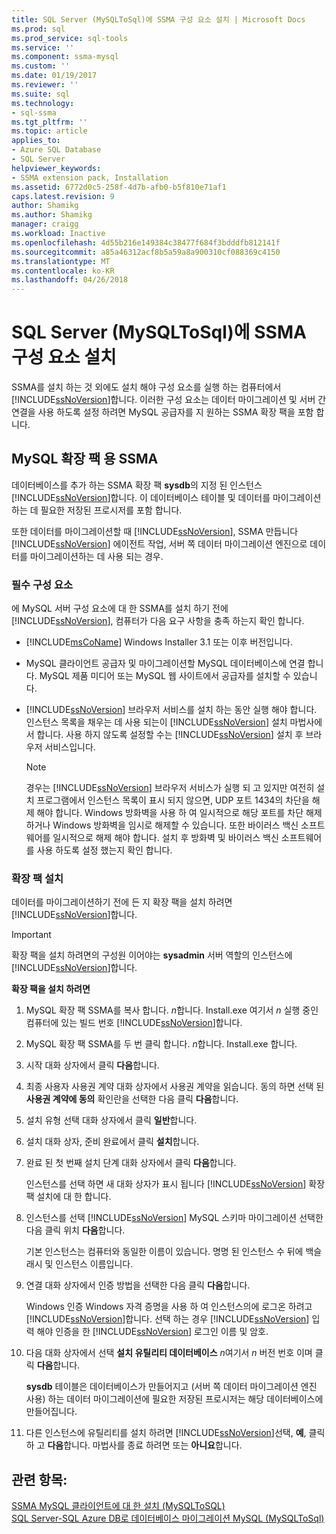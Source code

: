 ```yaml
---
title: SQL Server (MySQLToSql)에 SSMA 구성 요소 설치 | Microsoft Docs
ms.prod: sql
ms.prod_service: sql-tools
ms.service: ''
ms.component: ssma-mysql
ms.custom: ''
ms.date: 01/19/2017
ms.reviewer: ''
ms.suite: sql
ms.technology:
- sql-ssma
ms.tgt_pltfrm: ''
ms.topic: article
applies_to:
- Azure SQL Database
- SQL Server
helpviewer_keywords:
- SSMA extension pack, Installation
ms.assetid: 6772d0c5-258f-4d7b-afb0-b5f810e71af1
caps.latest.revision: 9
author: Shamikg
ms.author: Shamikg
manager: craigg
ms.workload: Inactive
ms.openlocfilehash: 4d55b216e149384c38477f684f3bdddfb812141f
ms.sourcegitcommit: a85a46312acf8b5a59a8a900310cf088369c4150
ms.translationtype: MT
ms.contentlocale: ko-KR
ms.lasthandoff: 04/26/2018
---
```

# <a name="installing-ssma-components-on-sql-server-mysqltosql"></a>SQL Server (MySQLToSql)에 SSMA 구성 요소 설치
SSMA를 설치 하는 것 외에도 설치 해야 구성 요소를 실행 하는 컴퓨터에서 [!INCLUDE[ssNoVersion](../../includes/ssnoversion_md.md)]합니다. 이러한 구성 요소는 데이터 마이그레이션 및 서버 간 연결을 사용 하도록 설정 하려면 MySQL 공급자를 지 원하는 SSMA 확장 팩을 포함 합니다.  
  
## <a name="ssma-for-mysql-extension-pack"></a>MySQL 확장 팩 용 SSMA  
데이터베이스를 추가 하는 SSMA 확장 팩 **sysdb**의 지정 된 인스턴스 [!INCLUDE[ssNoVersion](../../includes/ssnoversion_md.md)]합니다. 이 데이터베이스 테이블 및 데이터를 마이그레이션하는 데 필요한 저장된 프로시저를 포함 합니다.  
  
또한 데이터를 마이그레이션할 때 [!INCLUDE[ssNoVersion](../../includes/ssnoversion_md.md)], SSMA 만듭니다 [!INCLUDE[ssNoVersion](../../includes/ssnoversion_md.md)] 에이전트 작업, 서버 쪽 데이터 마이그레이션 엔진으로 데이터를 마이그레이션하는 데 사용 되는 경우.  
  
### <a name="prerequisites"></a>필수 구성 요소  
에 MySQL 서버 구성 요소에 대 한 SSMA를 설치 하기 전에 [!INCLUDE[ssNoVersion](../../includes/ssnoversion_md.md)], 컴퓨터가 다음 요구 사항을 충족 하는지 확인 합니다.  
  
-   [!INCLUDE[msCoName](../../includes/msconame_md.md)] Windows Installer 3.1 또는 이후 버전입니다.  
  
-   MySQL 클라이언트 공급자 및 마이그레이션할 MySQL 데이터베이스에 연결 합니다. MySQL 제품 미디어 또는 MySQL 웹 사이트에서 공급자를 설치할 수 있습니다.  
  
-   [!INCLUDE[ssNoVersion](../../includes/ssnoversion_md.md)] 브라우저 서비스를 설치 하는 동안 실행 해야 합니다. 인스턴스 목록을 채우는 데 사용 되는이 [!INCLUDE[ssNoVersion](../../includes/ssnoversion_md.md)] 설치 마법사에서 합니다. 사용 하지 않도록 설정할 수는 [!INCLUDE[ssNoVersion](../../includes/ssnoversion_md.md)] 설치 후 브라우저 서비스입니다.  
  
    > [!NOTE]  
    > 경우는 [!INCLUDE[ssNoVersion](../../includes/ssnoversion_md.md)] 브라우저 서비스가 실행 되 고 있지만 여전히 설치 프로그램에서 인스턴스 목록이 표시 되지 않으면, UDP 포트 1434의 차단을 해제 해야 합니다. Windows 방화벽을 사용 하 여 일시적으로 해당 포트를 차단 해제 하거나 Windows 방화벽을 임시로 해제할 수 있습니다. 또한 바이러스 백신 소프트웨어를 일시적으로 해제 해야 합니다. 설치 후 방화벽 및 바이러스 백신 소프트웨어를 사용 하도록 설정 했는지 확인 합니다.  
  
### <a name="installing-the-extension-pack"></a>확장 팩 설치  
데이터를 마이그레이션하기 전에 든 지 확장 팩을 설치 하려면 [!INCLUDE[ssNoVersion](../../includes/ssnoversion_md.md)]합니다.  
  
> [!IMPORTANT]  
> 확장 팩을 설치 하려면의 구성원 이어야는 **sysadmin** 서버 역할의 인스턴스에 [!INCLUDE[ssNoVersion](../../includes/ssnoversion_md.md)]합니다.  
  
**확장 팩을 설치 하려면**  
  
1.  MySQL 확장 팩 SSMA를 복사 합니다. *n*합니다. Install.exe 여기서 *n* 실행 중인 컴퓨터에 있는 빌드 번호 [!INCLUDE[ssNoVersion](../../includes/ssnoversion_md.md)]합니다.  
  
2.  MySQL 확장 팩 SSMA를 두 번 클릭 합니다. *n*합니다. Install.exe 합니다.  
  
3.  시작 대화 상자에서 클릭 **다음**합니다.  
  
4.  최종 사용자 사용권 계약 대화 상자에서 사용권 계약을 읽습니다. 동의 하면 선택 된 **사용권 계약에 동의** 확인란을 선택한 다음 클릭 **다음**합니다.  
  
5.  설치 유형 선택 대화 상자에서 클릭 **일반**합니다.  
  
6.  설치 대화 상자, 준비 완료에서 클릭 **설치**합니다.  
  
7.  완료 된 첫 번째 설치 단계 대화 상자에서 클릭 **다음**합니다.  
  
    인스턴스를 선택 하면 새 대화 상자가 표시 됩니다 [!INCLUDE[ssNoVersion](../../includes/ssnoversion_md.md)] 확장 팩 설치에 대 한 합니다.  
  
8.  인스턴스를 선택 [!INCLUDE[ssNoVersion](../../includes/ssnoversion_md.md)] MySQL 스키마 마이그레이션 선택한 다음 클릭 위치 **다음**합니다.  
  
    기본 인스턴스는 컴퓨터와 동일한 이름이 있습니다. 명명 된 인스턴스 수 뒤에 백슬래시 및 인스턴스 이름입니다.  
  
9. 연결 대화 상자에서 인증 방법을 선택한 다음 클릭 **다음**합니다.  
  
    Windows 인증 Windows 자격 증명을 사용 하 여 인스턴스의에 로그온 하려고 [!INCLUDE[ssNoVersion](../../includes/ssnoversion_md.md)]합니다. 선택 하는 경우 [!INCLUDE[ssNoVersion](../../includes/ssnoversion_md.md)] 입력 해야 인증을 한 [!INCLUDE[ssNoVersion](../../includes/ssnoversion_md.md)] 로그인 이름 및 암호.  
  
10. 다음 대화 상자에서 선택 **설치 유틸리티 데이터베이스** *n*여기서 *n* 버전 번호 이며 클릭 **다음**합니다.  
  
    **sysdb** 테이블은 데이터베이스가 만들어지고 (서버 쪽 데이터 마이그레이션 엔진 사용) 하는 데이터 마이그레이션에 필요한 저장된 프로시저는 해당 데이터베이스에 만들어집니다.  
  
11. 다른 인스턴스에 유틸리티를 설치 하려면 [!INCLUDE[ssNoVersion](../../includes/ssnoversion_md.md)]선택, **예**, 클릭 하 고 **다음**합니다. 마법사를 종료 하려면 또는 **아니요**합니다.  
  
## <a name="see-also"></a>관련 항목:  
[SSMA MySQL 클라이언트에 대 한 설치 &#40;MySQLToSQL&#41;](../../ssma/mysql/installing-ssma-for-mysql-client-mysqltosql.md)  
[SQL Server-SQL Azure DB로 데이터베이스 마이그레이션 MySQL &#40;MySQLToSql&#41;](../../ssma/mysql/migrating-mysql-databases-to-sql-server-azure-sql-db-mysqltosql.md)  
  
